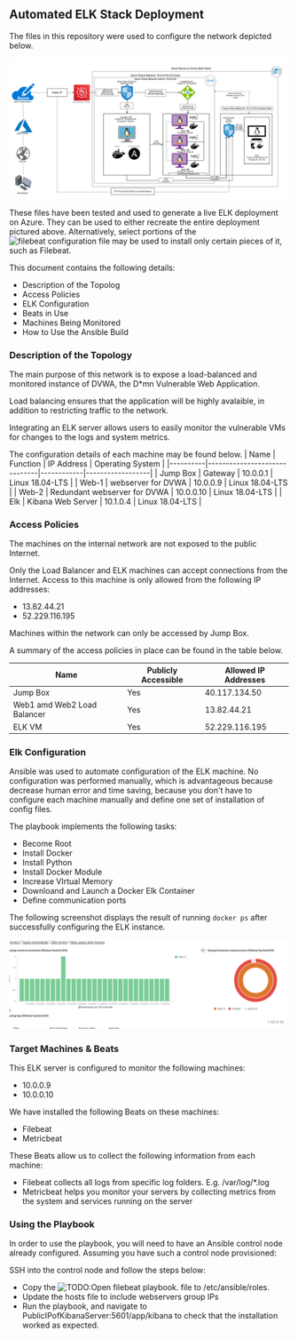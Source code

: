 ## Automated ELK Stack Deployment

The files in this repository were used to configure the network depicted below.


![Diagram of Azure Cloud Architecture](Diagram/Azure-cloud-architecture.png)

These files have been tested and used to generate a live ELK deployment on Azure. They can be used to either recreate the entire deployment pictured above. Alternatively, select portions of the ![filebeat configuration file](Ansible/filebeat-playbook.yml) may be used to install only certain pieces of it, such as Filebeat.

This document contains the following details:
- Description of the Topolog
- Access Policies
- ELK Configuration
 - Beats in Use
 - Machines Being Monitored
- How to Use the Ansible Build


### Description of the Topology

The main purpose of this network is to expose a load-balanced and monitored instance of DVWA, the D*mn Vulnerable Web Application.

Load balancing ensures that the application will be highly avalaible, in addition to restricting traffic to the network.


Integrating an ELK server allows users to easily monitor the vulnerable VMs for changes to the logs and system metrics.


The configuration details of each machine may be found below.
| Name     | Function                     | IP Address | Operating System |
|----------|------------------------------|------------|------------------|
| Jump Box | Gateway                      | 10.0.0.1   | Linux  18.04-LTS |
| Web-1    | webserver for DVWA           | 10.0.0.9   | Linux  18.04-LTS |
| Web-2    | Redundant webserver for DVWA | 10.0.0.10  | Linux  18.04-LTS |
| Elk      | Kibana Web Server            | 10.1.0.4   | Linux  18.04-LTS |

### Access Policies

The machines on the internal network are not exposed to the public Internet. 

Only the Load Balancer and ELK machines can accept connections from the Internet. Access to this machine is only allowed from the following IP addresses: 
- 13.82.44.21 
- 52.229.116.195


Machines within the network can only be accessed by Jump Box.

A summary of the access policies in place can be found in the table below.

| Name                        | Publicly Accessible | Allowed IP Addresses |
|-----------------------------|---------------------|----------------------|
| Jump Box                    |  Yes                |40.117.134.50         |
| Web1 amd Web2 Load Balancer |  Yes                |13.82.44.21           |
| ELK VM                      |  Yes                |52.229.116.195        |

### Elk Configuration

Ansible was used to automate configuration of the ELK machine. No configuration was performed manually, which is advantageous because decrease human error and time saving, because you don't have to configure each machine manually and define one set of installation of config files.


The playbook implements the following tasks:
- Become Root
- Install Docker
- Install Python
- Install Docker Module
- Increase VIrtual Memory
- Downloand and Launch a Docker Elk Container
- Define communication ports

The following screenshot displays the result of running `docker ps` after successfully configuring the ELK instance.

![TODO: Update the path with the name of your screenshot of docker ps output](Diagram/Module_status_q.png)

### Target Machines & Beats
This ELK server is configured to monitor the following machines:
- 10.0.0.9
- 10.0.0.10

We have installed the following Beats on these machines:
- Filebeat
- Metricbeat

These Beats allow us to collect the following information from each machine:
- Filebeat collects all logs from specific log folders. E.g. /var/log/*.log
- Metricbeat helps you monitor your servers by collecting metrics from the system and services running on the server


### Using the Playbook
In order to use the playbook, you will need to have an Ansible control node already configured. Assuming you have such a control node provisioned: 

SSH into the control node and follow the steps below:
- Copy the ![TODO:Open filebeat playbook.](Ansible/filebeat-playbook.yml) file to /etc/ansible/roles.
- Update the hosts file to include webservers group IPs
- Run the playbook, and navigate to PublicIPofKibanaServer:5601/app/kibana to check that the installation worked as expected.
